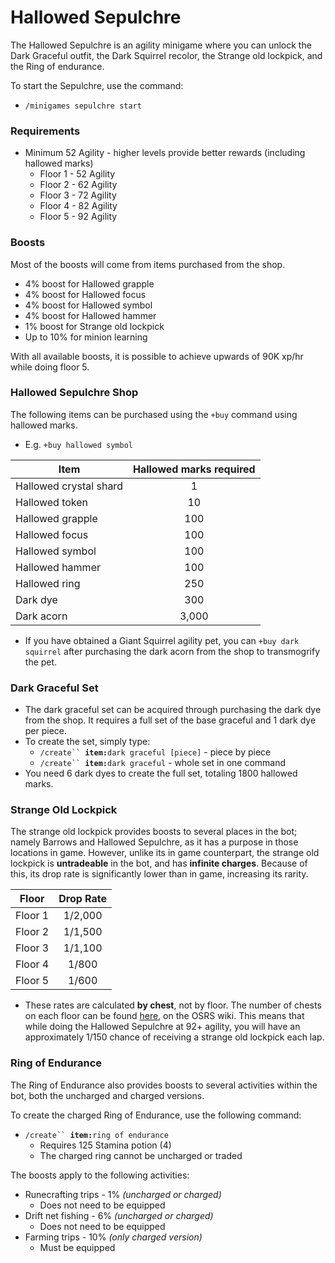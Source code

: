# Hallowed Sepulchre

The Hallowed Sepulchre is an agility minigame where you can unlock the Dark Graceful outfit, the Dark Squirrel recolor, the Strange old lockpick, and the Ring of endurance.

To start the Sepulchre, use the command:

* `/minigames sepulchre start`

### Requirements

* Minimum 52 Agility - higher levels provide better rewards (including hallowed marks)
  * Floor 1 - 52 Agility
  * Floor 2 - 62 Agility
  * Floor 3 - 72 Agility
  * Floor 4 - 82 Agility
  * Floor 5 - 92 Agility

### Boosts

Most of the boosts will come from items purchased from the shop.

* 4% boost for Hallowed grapple
* 4% boost for Hallowed focus
* 4% boost for Hallowed symbol
* 4% boost for Hallowed hammer
* 1% boost for Strange old lockpick
* Up to 10% for minion learning

With all available boosts, it is possible to achieve upwards of 90K xp/hr while doing floor 5.

### Hallowed Sepulchre Shop

The following items can be purchased using the `+buy` command using hallowed marks.

* E.g. `+buy hallowed symbol`

| **Item**               | **Hallowed marks required** |
| ---------------------- | :-------------------------: |
| Hallowed crystal shard |              1              |
| Hallowed token         |              10             |
| Hallowed grapple       |             100             |
| Hallowed focus         |             100             |
| Hallowed symbol        |             100             |
| Hallowed hammer        |             100             |
| Hallowed ring          |             250             |
| Dark dye               |             300             |
| Dark acorn             |            3,000            |

* If you have obtained a Giant Squirrel agility pet, you can `+buy dark squirrel` after purchasing the dark acorn from the shop to transmogrify the pet.

### Dark Graceful Set

* The dark graceful set can be acquired through purchasing the dark dye from the shop. It requires a full set of the base graceful and 1 dark dye per piece.
* To create the set, simply type:
  * `/create`` `**`item:`**`dark graceful [piece]` - piece by piece
  * `/create`` `**`item:`**`dark graceful` - whole set in one command
* You need 6 dark dyes to create the full set, totaling 1800 hallowed marks.

### **Strange Old Lockpick**

The strange old lockpick provides boosts to several places in the bot; namely Barrows and Hallowed Sepulchre, as it has a purpose in those locations in game. However, unlike its in game counterpart, the strange old lockpick is **untradeable** in the bot, and has **infinite charges**. Because of this, its drop rate is significantly lower than in game, increasing its rarity.

| **Floor** | **Drop Rate** |
| --------- | :-----------: |
| Floor 1   |    1/2,000    |
| Floor 2   |    1/1,500    |
| Floor 3   |    1/1,100    |
| Floor 4   |     1/800     |
| Floor 5   |     1/600     |

* These rates are calculated **by chest**, not by floor. The number of chests on each floor can be found [here](https://oldschool.runescape.wiki/w/Coffin\_\(Hallowed\_Sepulchre\)#Locations), on the OSRS wiki. This means that while doing the Hallowed Sepulchre at 92+ agility, you will have an approximately 1/150 chance of receiving a strange old lockpick each lap.

### Ring of Endurance

The Ring of Endurance also provides boosts to several activities within the bot, both the uncharged and charged versions.

To create the charged Ring of Endurance, use the following command:

* `/create`` `**`item:`**`ring of endurance`
  * Requires 125 Stamina potion (4)
  * The charged ring cannot be uncharged or traded

The boosts apply to the following activities:

* Runecrafting trips - 1% _(uncharged or charged)_
  * Does not need to be equipped
* Drift net fishing - 6% _(uncharged or charged)_
  * Does not need to be equipped
* Farming trips - 10% _(only charged version)_
  * Must be equipped
